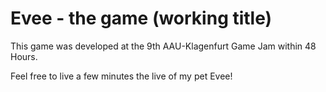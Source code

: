 # Evee - the game (working title)
This game was developed at the 9th AAU-Klagenfurt Game Jam within 48 Hours.

Feel free to live a few minutes the live of my pet Evee!
